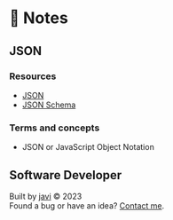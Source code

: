 # :memo: Notes
## JSON
### Resources
- [JSON](https://www.json.org/)
- [JSON Schema](https://json-schema.org/)
### Terms and concepts
- JSON or JavaScript Object Notation
## Software Developer
Built by [javi](https://github.com/javierandres-dev/) :copyright: 2023  
Found a bug or have an idea? [Contact me](https://www.linkedin.com/in/javierandres-dev/).
